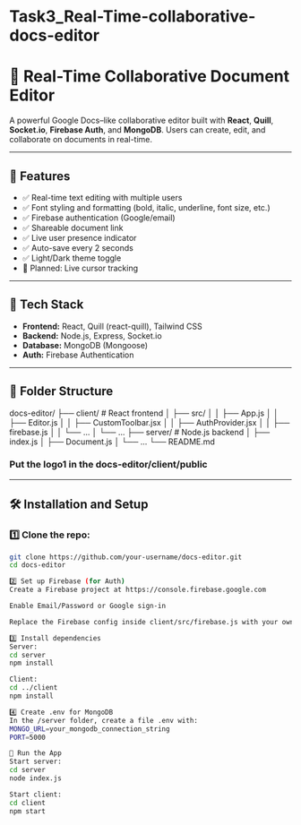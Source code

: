 # Task3_Real-Time-collaborative-docs-editor
# 📝 Real-Time Collaborative Document Editor

A powerful Google Docs–like collaborative editor built with **React**, **Quill**, **Socket.io**, **Firebase Auth**, and **MongoDB**. Users can create, edit, and collaborate on documents in real-time.

---

## 🚀 Features

- ✅ Real-time text editing with multiple users
- ✅ Font styling and formatting (bold, italic, underline, font size, etc.)
- ✅ Firebase authentication (Google/email)
- ✅ Shareable document link
- ✅ Live user presence indicator
- ✅ Auto-save every 2 seconds
- ✅ Light/Dark theme toggle
- 🚧 Planned: Live cursor tracking

---

## 🔧 Tech Stack

- **Frontend:** React, Quill (react-quill), Tailwind CSS
- **Backend:** Node.js, Express, Socket.io
- **Database:** MongoDB (Mongoose)
- **Auth:** Firebase Authentication

---

## 📂 Folder Structure
docs-editor/
├── client/ # React frontend
│ ├── src/
│ │ ├── App.js
│ │ ├── Editor.js
│ │ ├── CustomToolbar.jsx
│ │ ├── AuthProvider.jsx
│ │ ├── firebase.js
│ │ └── ...
│ └── ...
├── server/ # Node.js backend
│ ├── index.js
│ ├── Document.js
│ └── ...
└── README.md
### Put the logo1 in the docs-editor/client/public

---

## 🛠️ Installation and Setup

### 1️⃣ Clone the repo:
```bash
git clone https://github.com/your-username/docs-editor.git
cd docs-editor

2️⃣ Set up Firebase (for Auth)
Create a Firebase project at https://console.firebase.google.com

Enable Email/Password or Google sign-in

Replace the Firebase config inside client/src/firebase.js with your own.

3️⃣ Install dependencies
Server:
cd server
npm install

Client:
cd ../client
npm install

4️⃣ Create .env for MongoDB
In the /server folder, create a file .env with:
MONGO_URL=your_mongodb_connection_string
PORT=5000

🧪 Run the App
Start server:
cd server
node index.js

Start client:
cd client
npm start


